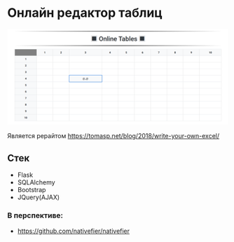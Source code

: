 # Онлайн редактор таблиц

![ScreenOnline](table_example.png "Screen Page")

Является рерайтом https://tomasp.net/blog/2018/write-your-own-excel/

## Стек 
* Flask
* SQLAlchemy
* Bootstrap
* JQuery(AJAX)

### В перспективе:
* https://github.com/nativefier/nativefier

